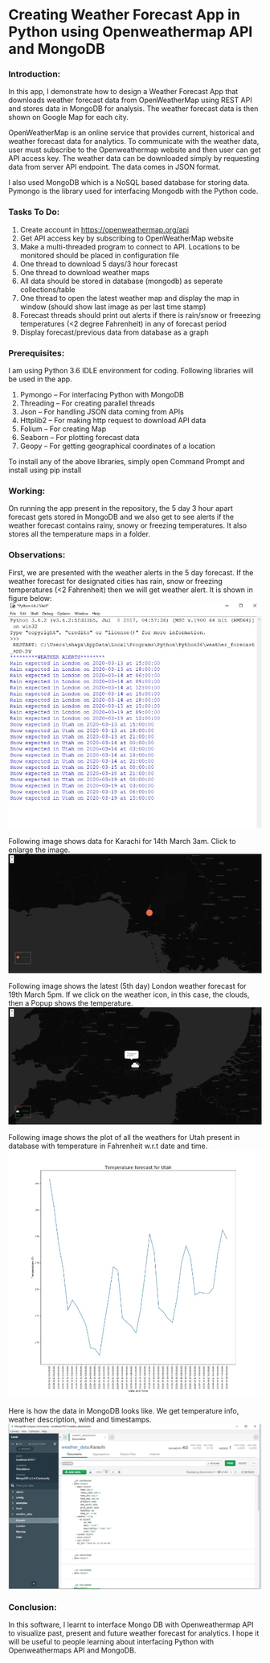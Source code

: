 # Creating Weather Forecast App in Python using Openweathermap API and MongoDB

### Introduction:
In this app, I demonstrate how to design a Weather Forecast App that downloads weather forecast data from OpenWeatherMap using REST API and stores data in MongoDB for analysis. The weather forecast data is then shown on Google Map for each city.

OpenWeatherMap is an online service that provides current, historical and weather forecast data for analytics. To communicate with the weather data, user must subscribe to the Openweathermap website and then user can get API access key. The weather data can be downloaded simply by requesting data from server API endpoint. The data comes in JSON format.

I also used MongoDB which is a NoSQL based database for storing data. Pymongo is the library used for interfacing Mongodb with the Python code.

### Tasks To Do:

1. Create account in https://openweathermap.org/api 
2. Get API access key by subscribing to OpenWeatherMap website
3. Make a multi-threaded program to connect to API. Locations to be monitored should be placed in configuration file
4. One thread to download 5 days/3 hour forecast
5. One thread to download weather maps
6. All data should be stored in database (mongodb) as seperate collections/table
7. One thread to open the latest weather map and display the map in window (should show last image as per last time stamp)
8. Forecast threads should print out alerts if there is rain/snow or freeezing temperatures (<2 degree Fahrenheit) in any of forecast period
9. Display forecast/previous data from database as a graph

### Prerequisites:
I am using Python 3.6 IDLE environment for coding.
Following libraries will be used in the app.
1)	Pymongo – For interfacing Python with MongoDB
2)	Threading – For creating parallel threads
3)	Json – For handling JSON data coming from APIs
4)	Httplib2 – For making http request to download API data
5)	Folium – For creating Map
6)	Seaborn – For plotting forecast data
7)	Geopy – For getting geographical coordinates of a location

To install any of the above libraries, simply open Command Prompt and install using
pip install <libraryname>

### Working:
On running the app present in the repository, the 5 day 3 hour apart forecast gets stored in MongoDB and we also get to see alerts if the weather forecast contains rainy, snowy or freezing temperatures. It also stores all the temperature maps in a folder. 

### Observations:
First, we are presented with the weather alerts in the 5 day forecast. If the weather forecast for designated cities has rain, snow or freezing temperatures (<2 Fahrenheit) then we will get weather alert. It is shown in figure below:
![weather_alerts](https://github.com/Spider5484/Weather-Forecast-App-in-Python-using-Openweathermap-API-and-MongoDB/blob/main/weather_alerts.jpg)

Following image shows data for Karachi for 14th March 3am. Click to enlarge the image.
![Karachi_weather](https://github.com/Spider5484/Weather-Forecast-App-in-Python-using-Openweathermap-API-and-MongoDB/blob/main/weather_map.png)

Following image shows the latest (5th day) London weather forecast for 19th March 5pm. If we click on the weather icon, in this case, the clouds, then a Popup shows the temperature.
![london_weather](https://github.com/Spider5484/Weather-Forecast-App-in-Python-using-Openweathermap-API-and-MongoDB/blob/main/london_latest_weather.jpg)

Following image shows the plot of all the weathers for Utah present in database with temperature in Fahrenheit w.r.t date and time.
![utah_weather](https://github.com/Spider5484/Weather-Forecast-App-in-Python-using-Openweathermap-API-and-MongoDB/blob/main/utah_weather_forecast_details.jpg)

Here is how the data in MongoDB looks like. We get temperature info, weather description, wind and timestamps.
![Mongodb](https://github.com/Spider5484/Weather-Forecast-App-in-Python-using-Openweathermap-API-and-MongoDB/blob/main/mongo_snap.jpg)

### Conclusion:
In this software, I learnt to interface Mongo DB with Openweathermap API to visualize past, present and future weather forecast for analytics. I hope it will be useful to people learning about interfacing Python with Openweathermaps API and MongoDB.


